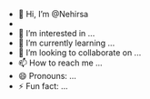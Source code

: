 - 👋 Hi, I’m @Nehirsa
- 
- 👀 I’m interested in ...
- 🌱 I’m currently learning ...
- 💞️ I’m looking to collaborate on ...
- 📫 How to reach me ...
- 😄 Pronouns: ...
- ⚡ Fun fact: ...

<!---
Nehirsa/Nehirsa is a ✨ special ✨ repository because its `README.md` (this file) appears on your GitHub profile.
You can click the Preview link to take a look at your changes.
--->
